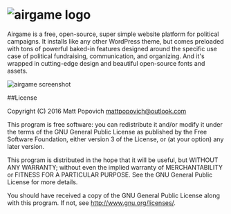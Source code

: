 # ![airgame logo](http://i.imgur.com/fbtINQe.jpg)

Airgame is a free, open-source, super simple website platform for political campaigns. It installs like any other WordPress theme, but comes preloaded with tons of powerful baked-in features designed around the specific use case of political fundraising, communication, and organizing. And it's wrapped in cutting-edge design and beautiful open-source fonts and assets.

![airgame screenshot](http://i.imgur.com/zktrdib.png)

##License

Copyright (C) 2016 Matt Popovich mattpopovich@outlook.com

This program is free software: you can redistribute it and/or modify it under the terms of the GNU General Public License as published by the Free Software Foundation, either version 3 of the License, or (at your option) any later version.

This program is distributed in the hope that it will be useful, but WITHOUT ANY WARRANTY; without even the implied warranty of MERCHANTABILITY or FITNESS FOR A PARTICULAR PURPOSE. See the GNU General Public License for more details.

You should have received a copy of the GNU General Public License along with this program. If not, see http://www.gnu.org/licenses/.
